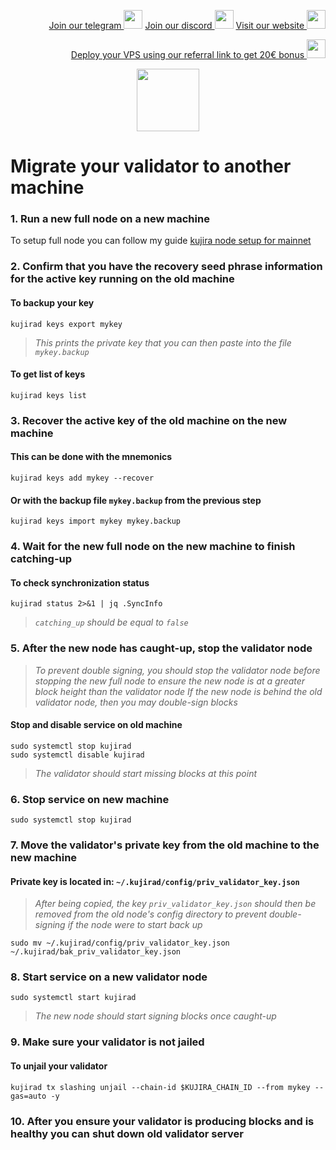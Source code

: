 <p style="font-size:14px" align="right">
<a href="https://t.me/kjnotes" target="_blank">Join our telegram <img src="https://user-images.githubusercontent.com/50621007/183283867-56b4d69f-bc6e-4939-b00a-72aa019d1aea.png" width="30"/></a>
<a href="https://discord.gg/fRVzvPBh" target="_blank">Join our discord <img src="https://user-images.githubusercontent.com/50621007/176236430-53b0f4de-41ff-41f7-92a1-4233890a90c8.png" width="30"/></a>
<a href="https://kjnodes.com/" target="_blank">Visit our website <img src="https://user-images.githubusercontent.com/50621007/168689709-7e537ca6-b6b8-4adc-9bd0-186ea4ea4aed.png" width="30"/></a>
</p>

<p style="font-size:14px" align="right">
<a href="https://hetzner.cloud/?ref=y8pQKS2nNy7i" target="_blank">Deploy your VPS using our referral link to get 20€ bonus <img src="https://user-images.githubusercontent.com/50621007/174612278-11716b2a-d662-487e-8085-3686278dd869.png" width="30"/></a>
</p>

<p align="center">
  <img height="100" height="auto" src="https://user-images.githubusercontent.com/50621007/172356220-b8326ceb-9950-4226-b66e-da69099aaf6e.png">
</p>

# Migrate your validator to another machine

### 1. Run a new full node on a new machine
To setup full node you can follow my guide [kujira node setup for mainnet](https://github.com/kj89/testnet_manuals/blob/main/kujira/README.md)

### 2. Confirm that you have the recovery seed phrase information for the active key running on the old machine

#### To backup your key
```
kujirad keys export mykey
```
> _This prints the private key that you can then paste into the file `mykey.backup`_

#### To get list of keys
```
kujirad keys list
```

### 3. Recover the active key of the old machine on the new machine

#### This can be done with the mnemonics
```
kujirad keys add mykey --recover
```

#### Or with the backup file `mykey.backup` from the previous step
```
kujirad keys import mykey mykey.backup
```

### 4. Wait for the new full node on the new machine to finish catching-up

#### To check synchronization status
```
kujirad status 2>&1 | jq .SyncInfo
```
> _`catching_up` should be equal to `false`_

### 5. After the new node has caught-up, stop the validator node

> _To prevent double signing, you should stop the validator node before stopping the new full node to ensure the new node is at a greater block height than the validator node_
> _If the new node is behind the old validator node, then you may double-sign blocks_

#### Stop and disable service on old machine
```
sudo systemctl stop kujirad
sudo systemctl disable kujirad
```
> _The validator should start missing blocks at this point_

### 6. Stop service on new machine
```
sudo systemctl stop kujirad
```

### 7. Move the validator's private key from the old machine to the new machine
#### Private key is located in: `~/.kujirad/config/priv_validator_key.json`

> _After being copied, the key `priv_validator_key.json` should then be removed from the old node's config directory to prevent double-signing if the node were to start back up_
```
sudo mv ~/.kujirad/config/priv_validator_key.json ~/.kujirad/bak_priv_validator_key.json
```

### 8. Start service on a new validator node
```
sudo systemctl start kujirad
```
> _The new node should start signing blocks once caught-up_

### 9. Make sure your validator is not jailed
#### To unjail your validator
```
kujirad tx slashing unjail --chain-id $KUJIRA_CHAIN_ID --from mykey --gas=auto -y
```

### 10. After you ensure your validator is producing blocks and is healthy you can shut down old validator server
